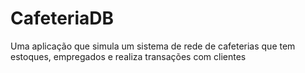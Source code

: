 # CafeteriaDB
Uma aplicação que simula um sistema de rede de cafeterias que tem estoques, empregados e realiza transações com clientes
